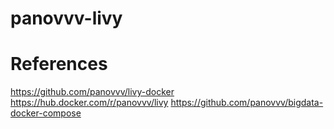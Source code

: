 # panovvv-livy

# References

https://github.com/panovvv/livy-docker
https://hub.docker.com/r/panovvv/livy
https://github.com/panovvv/bigdata-docker-compose